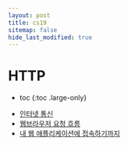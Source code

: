 ```yaml
---
layout: post
title: cs19
sitemap: false
hide_last_modified: true
---
```

# HTTP

* toc
{:toc .large-only}

- [인터넷 통신](https://xxyoonxx.github.io/sub3http/2023-11-12-http01/)
- [웹브라우저 요청 흐름](https://xxyoonxx.github.io/sub3http/2023-11-13-http02/)
- [내 웹 애플리케이션에 접속하기까지](https://xxyoonxx.github.io/sub3http/2025-01-12-http10/)
